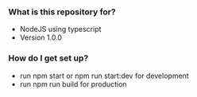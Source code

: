 ### What is this repository for? ###

* NodeJS using typescript
* Version 1.0.0

### How do I get set up? ###

* run npm start or npm run start:dev for development
* run npm run build for production
